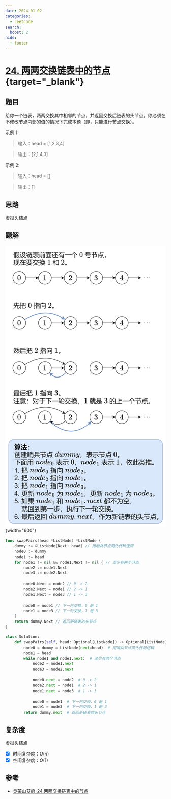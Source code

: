 ```yaml
---
date: 2024-01-02
categories:
  - LeetCode
search:
  boost: 2
hide:
  - footer
---
```


# [24. 两两交换链表中的节点](https://leetcode.cn/problems/swap-nodes-in-pairs){target="_blank"}

## 题目

给你一个链表，两两交换其中相邻的节点，并返回交换后链表的头节点。你必须在不修改节点内部的值的情况下完成本题（即，只能进行节点交换）。

示例 1:

> 输入：head = [1,2,3,4]

> 输出：[2,1,4,3]

示例 2:

> 输入：head = []

> 输出：[]

## 思路

虚拟头结点

## 题解

![](../assets/img/leetcode/24.png){width="600"}

```go title="Go"
func swapPairs(head *ListNode) *ListNode {
    dummy := &ListNode{Next: head} // 用哨兵节点简化代码逻辑
    node0 := dummy
    node1 := head
    for node1 != nil && node1.Next != nil { // 至少有两个节点
        node2 := node1.Next
        node3 := node2.Next

        node0.Next = node2 // 0 -> 2
        node2.Next = node1 // 2 -> 1
        node1.Next = node3 // 1 -> 3

        node0 = node1 // 下一轮交换，0 是 1
        node1 = node3 // 下一轮交换，1 是 3
    }
    return dummy.Next // 返回新链表的头节点
}
```

```python title="Python"
class Solution:
    def swapPairs(self, head: Optional[ListNode]) -> Optional[ListNode]:
        node0 = dummy = ListNode(next=head)  # 用哨兵节点简化代码逻辑
        node1 = head
        while node1 and node1.next:  # 至少有两个节点
            node2 = node1.next
            node3 = node2.next

            node0.next = node2  # 0 -> 2
            node2.next = node1  # 2 -> 1
            node1.next = node3  # 1 -> 3

            node0 = node1  # 下一轮交换，0 是 1
            node1 = node3  # 下一轮交换，1 是 3
        return dummy.next  # 返回新链表的头节点
```

## 复杂度

虚拟头结点

- [x] 时间复杂度：$O(n)$
- [x] 空间复杂度：$O(1)$

## 参考

- [灵茶山艾府-24.两两交换链表中的节点](https://leetcode.cn/problems/swap-nodes-in-pairs/solutions/2374872/tu-jie-die-dai-di-gui-yi-zhang-tu-miao-d-51ap/)
